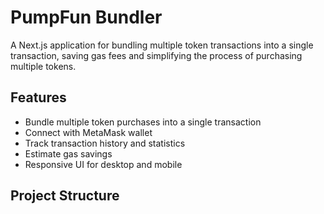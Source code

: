 # PumpFun Bundler

A Next.js application for bundling multiple token transactions into a single transaction, saving gas fees and simplifying the process of purchasing multiple tokens.

## Features

- Bundle multiple token purchases into a single transaction
- Connect with MetaMask wallet
- Track transaction history and statistics
- Estimate gas savings
- Responsive UI for desktop and mobile

## Project Structure

